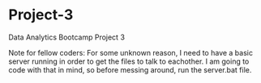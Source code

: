 # Project-3
Data Analytics Bootcamp Project 3

Note for fellow coders: 
For some unknown reason, I need to have a basic server running in order to get the files to talk to eachother.
I am going to code with that in mind, so before messing around, run the server.bat file.